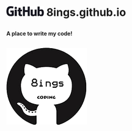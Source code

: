 # ![logo](https://github.com/8ings/ifish/blob/master/pic/github.png)  <red>8ings.github.io</red>
##
**A place to write my code!**
## ![image](https://github.com/8ings/ifish/blob/master/pic/8ings-github.png)
